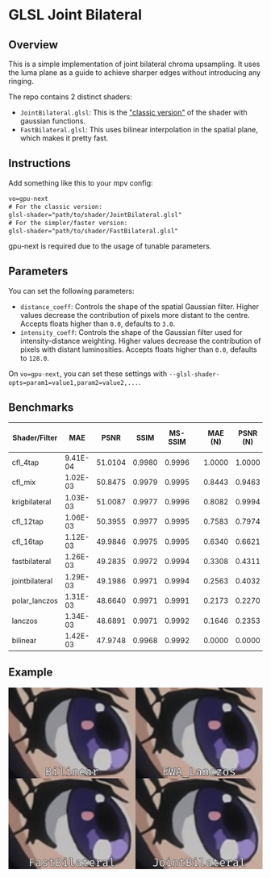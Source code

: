 # GLSL Joint Bilateral

## Overview
This is a simple implementation of joint bilateral chroma upsampling. It uses the luma plane as a guide to achieve sharper edges without introducing any ringing.

The repo contains 2 distinct shaders:
- `JointBilateral.glsl`: This is the ["classic version"](https://en.wikipedia.org/wiki/Bilateral_filter) of the shader with gaussian functions.
- `FastBilateral.glsl`: This uses bilinear interpolation in the spatial plane, which makes it pretty fast.

## Instructions
Add something like this to your mpv config:
```
vo=gpu-next
# For the classic version:
glsl-shader="path/to/shader/JointBilateral.glsl"
# For the simpler/faster version:
glsl-shader="path/to/shader/FastBilateral.glsl"
```
gpu-next is required due to the usage of tunable parameters.

## Parameters
You can set the following parameters:
- `distance_coeff`: Controls the shape of the spatial Gaussian filter. Higher values decrease the contribution of pixels more distant to the centre. Accepts floats higher than `0.0`, defaults to `3.0`.
- `intensity_coeff`: Controls the shape of the Gaussian filter used for intensity-distance weighting. Higher values decrease the contribution of pixels with distant luminosities. Accepts floats higher than `0.0`, defaults to `128.0`.

On `vo=gpu-next`, you can set these settings with `--glsl-shader-opts=param1=value1,param2=value2,...`.

## Benchmarks
| Shader/Filter  | MAE      | PSNR    | SSIM   | MS-SSIM |   | MAE (N) | PSNR (N) | SSIM (N) | MS-SSIM (N) |   | Mean   |
|----------------|----------|---------|--------|---------|---|---------|----------|----------|-------------|---|--------|
| cfl_4tap       | 9.41E-04 | 51.0104 | 0.9980 |  0.9996 |   |  1.0000 |   1.0000 |   1.0000 |      1.0000 |   | 1.0000 |
| cfl_mix        | 1.02E-03 | 50.8475 | 0.9979 |  0.9995 |   |  0.8443 |   0.9463 |   0.9026 |      0.9322 |   | 0.9063 |
| krigbilateral  | 1.03E-03 | 51.0087 | 0.9977 |  0.9996 |   |  0.8082 |   0.9994 |   0.7875 |      0.9910 |   | 0.8965 |
| cfl_12tap      | 1.06E-03 | 50.3955 | 0.9977 |  0.9995 |   |  0.7583 |   0.7974 |   0.7695 |      0.8469 |   | 0.7930 |
| cfl_16tap      | 1.12E-03 | 49.9846 | 0.9975 |  0.9995 |   |  0.6340 |   0.6621 |   0.6276 |      0.7333 |   | 0.6642 |
| fastbilateral  | 1.26E-03 | 49.2835 | 0.9972 |  0.9994 |   |  0.3308 |   0.4311 |   0.3426 |      0.5503 |   | 0.4137 |
| jointbilateral | 1.29E-03 | 49.1986 | 0.9971 |  0.9994 |   |  0.2563 |   0.4032 |   0.2450 |      0.5030 |   | 0.3519 |
| polar_lanczos  | 1.31E-03 | 48.6640 | 0.9971 |  0.9991 |   |  0.2173 |   0.2270 |   0.2970 |      0.0000 |   | 0.1853 |
| lanczos        | 1.34E-03 | 48.6891 | 0.9971 |  0.9992 |   |  0.1646 |   0.2353 |   0.2640 |      0.0062 |   | 0.1675 |
| bilinear       | 1.42E-03 | 47.9748 | 0.9968 |  0.9992 |   |  0.0000 |   0.0000 |   0.0000 |      0.0024 |   | 0.0006 |

## Example
![JointBilateral Example](./example.png "JointBilateral Example")